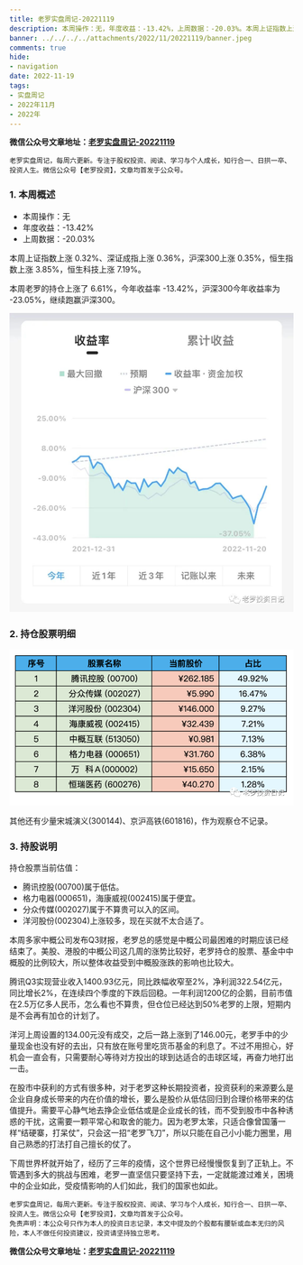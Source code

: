 ```yaml
---
title: 老罗实盘周记-20221119
description: 本周操作：无，年度收益：-13.42%，上周数据：-20.03%。本周上证指数上涨 0.32%、深证成指上涨 0.36%，沪深300上涨 0.35%，恒生指数上涨 3.85%，恒生科技上涨 7.19%。本周老罗的持仓上涨了 6.61%，今年收益率 -13.42%，沪深300今年收益率为 -23.05%，继续跑赢沪深300。
banner: ../../../../attachments/2022/11/20221119/banner.jpeg
comments: true
hide:
- navigation
date: 2022-11-19
tags:
- 实盘周记
- 2022年11月
- 2022年
---
```


__微信公众号文章地址：[老罗实盘周记-20221119](https://mp.weixin.qq.com/s/45XKmDuIjFf1ZdgVXEWIRg)__

```
老罗实盘周记，每周六更新。专注于股权投资、阅读、学习与个人成长，知行合一、日拱一卒、投资人生。微信公众号【老罗投资】，文章均首发于公众号。
```

### 1. 本周概述

+ 本周操作：<span class="red">无</span>
+ 年度收益：<span class="green">-13.42%</span>
+ 上周数据：<span class="green">-20.03%</span>

本周上证指数上涨 0.32%、深证成指上涨 0.36%，沪深300上涨 0.35%，恒生指数上涨 3.85%，恒生科技上涨 7.19%。

本周老罗的持仓上涨了 <span class="red">6.61%</span>，今年收益率 <span class="green">-13.42%</span>，沪深300今年收益率为 <span class="green">-23.05%</span>，继续跑赢沪深300。

![收益率](../../../attachments/2022/11/20221119/1.jpeg)

### 2. 持仓股票明细

![持仓股票明细 (港股已换算为人民币)](../../../attachments/2022/11/20221119/2.png)

其他还有少量宋城演义(300144)、京沪高铁(601816)，作为观察仓不记录。

### 3. 持股说明

持仓股票当前估值：

+ 腾讯控股(00700)属于低估。
+ 格力电器(000651)，海康威视(002415)属于便宜。
+ 分众传媒(002027)属于不算贵可以入的区间。
+ 洋河股份(002304)上涨较多，现在买就不太合适了。

本周多家中概公司发布Q3财报，老罗总的感觉是中概公司最困难的时期应该已经结束了。美股、港股的中概公司这几周的涨势比较好，老罗持仓的股票、基金中中概股的比例较大，所以整体收益受到中概股涨跌的影响也比较大。

腾讯Q3实现营业收入1400.93亿元，同比跌幅收窄至2%，净利润322.54亿元，同比增长2%，在连续四个季度的下跌后回稳。一年利润1200亿的企鹅，目前市值在2.5万亿多人民币，怎么看也不算贵，但仓位已经达到50%老罗的上限，短期内是不会再有加仓的计划了。

洋河上周设置的134.00元没有成交，之后一路上涨到了146.00元，老罗手中的少量现金也没有好的去出，只有放在账号里吃货币基金的利息了。不过不用担心，好机会一直会有，只需要耐心等待对方投出的球到达适合的击球区域，再奋力地打出一击。

在股市中获利的方式有很多种，对于老罗这种长期投资者，投资获利的来源要么是企业自身成长带来的内在价值的增长，要么是股价从低估回归到合理价格带来的估值提升。需要平心静气地去挣企业低估或是企业成长的钱，而不受到股市中各种诱惑的干扰，这需要一颗平常心和取舍的能力。因为老罗太笨，只适合像曾国藩一样“结硬寨，打呆仗”，只会这一招“老罗飞刀”，所以只能在自己小小能力圈里，用自己熟悉的打法打自己擅长的仗了。

下周世界杯就开始了，经历了三年的疫情，这个世界已经慢慢恢复到了正轨上。不管遇到多大的挑战与困难，老罗一直坚信只要坚持下去，一定就能渡过难关，困境中的企业如此，受疫情影响的人们如此，我们的国家也如此。

```
老罗实盘周记，每周六更新。专注于股权投资、阅读、学习与个人成长，知行合一、日拱一卒、投资人生。微信公众号【老罗投资】，文章均首发于公众号。
免责声明：本公众号只作为本人的投资日志记录，本文中提及的个股都有腰斩或血本无归的风险，本人不做任何投资建议，投资请坚持独立思考。
```

__微信公众号文章地址：[老罗实盘周记-20221119](https://mp.weixin.qq.com/s/45XKmDuIjFf1ZdgVXEWIRg)__